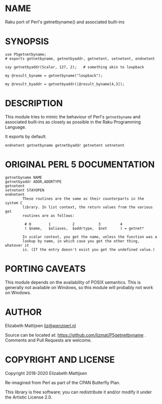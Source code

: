 NAME
====

Raku port of Perl's getnetbyname() and associated built-ins

SYNOPSIS
========

    use P5getnetbyname;
    # exports getnetbyname, getnetbyaddr, getnetent, setnetent, endnetent

    say getnetbyaddr(Scalar, 127, 2);   # something akin to loopback

    my @result_byname = getnetbyname("loopback");

    my @result_byaddr = getnetbyaddr(|@result_byname[4,3]);

DESCRIPTION
===========

This module tries to mimic the behaviour of Perl's `getnetbyname` and associated built-ins as closely as possible in the Raku Programming Language.

It exports by default:

    endnetent getnetbyname getnetbyaddr getnetent setnetent

ORIGINAL PERL 5 DOCUMENTATION
=============================

    getnetbyname NAME
    getnetbyaddr ADDR,ADDRTYPE
    getnetent
    setnetent STAYOPEN
    endnetent
            These routines are the same as their counterparts in the system C
            library. In list context, the return values from the various get
            routines are as follows:

             # 0        1          2           3         4
             ( $name,   $aliases,  $addrtype,  $net      ) = getnet*

            In scalar context, you get the name, unless the function was a
            lookup by name, in which case you get the other thing, whatever it
            is. (If the entry doesn't exist you get the undefined value.)

PORTING CAVEATS
===============

This module depends on the availability of POSIX semantics. This is generally not available on Windows, so this module will probably not work on Windows.

AUTHOR
======

Elizabeth Mattijsen <liz@wenzperl.nl>

Source can be located at: https://github.com/lizmat/P5getnetbyname . Comments and Pull Requests are welcome.

COPYRIGHT AND LICENSE
=====================

Copyright 2018-2020 Elizabeth Mattijsen

Re-imagined from Perl as part of the CPAN Butterfly Plan.

This library is free software; you can redistribute it and/or modify it under the Artistic License 2.0.

